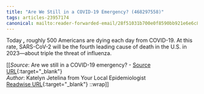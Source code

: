 ```yaml
---
title: "Are We Still in a COVID-19 Emergency? (468297558)"
tags: articles-23957174
canonical: mailto:reader-forwarded-email/28f51031b700e0f8590bb921e6e6c886
---
```


Today ***,*** roughly 500 Americans are dying each day from COVID-19. At this rate, SARS-CoV-2 will be the fourth leading cause of death in the U.S. in 2023—about triple the threat of influenza.


[[_Source_: Are we still in a COVID-19 emergency? - [Source URL](mailto:reader-forwarded-email/28f51031b700e0f8590bb921e6e6c886){:target="_blank"}<br>
_Author_: Katelyn Jetelina from Your Local Epidemiologist<br>
[Readwise URL](https://readwise.io/open/468297558){:target="_blank"}
::wrap]]